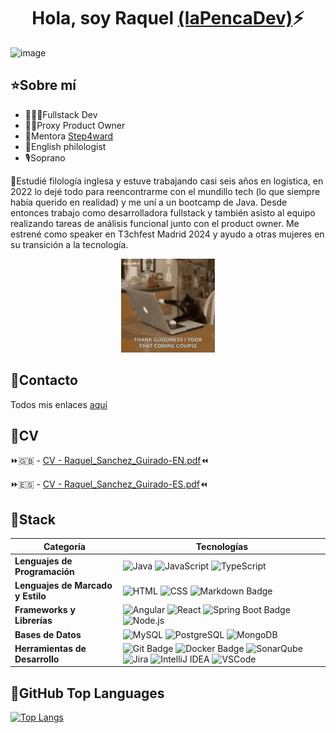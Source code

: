 <div align="center">
<h1 align="center">Hola, soy Raquel <a href="https://twitter.com/lapencadev">(laPencaDev)</a>⚡</h1>
</div>

![image](https://github.com/lapencadev/lapencadev/assets/110655959/6e52e153-fce0-4908-9ba0-2e8725980514)

## ⭐Sobre mí

- 👩🏻‍💻Fullstack Dev
- 👩‍💼Proxy Product Owner
- 💜Mentora <a href="https://step4ward.es/team/raquel/">Step4ward</a>
- 💬English philologist
- 🎙️Soprano

🔸Estudié filología inglesa y estuve trabajando casi seis años en logística, en 2022 lo dejé todo para reencontrarme con el mundillo tech (lo que siempre había querido en realidad) y me uní a un bootcamp de Java. Desde entonces trabajo como desarrolladora fullstack y también asisto al equipo realizando tareas de análisis funcional junto con el product owner. Me estrené como speaker en T3chfest Madrid 2024 y ayudo a otras mujeres en su transición a la tecnología.

<div align="center">
<img src="https://github.com/lapencadev/lapencadev/blob/main/scaler-create-impact.gif?raw=true" width="150" />
</div>

## 📲Contacto 
Todos mis enlaces <a href="https://linktr.ee/lapencadev">aquí</a>
## 🤖CV

⏩🇬🇧 - [CV - Raquel_Sanchez_Guirado-EN.pdf](https://github.com/user-attachments/files/17660727/CV.-.Raquel_Sanchez_Guirado-EN.pdf)⏪

⏩🇪🇸 - [CV - Raquel_Sanchez_Guirado-ES.pdf](https://github.com/user-attachments/files/17660735/CV.-.Raquel_Sanchez_Guirado-ES.pdf)⏪


## 🔮Stack

| Categoría                        | Tecnologías                                                                                                      |
|----------------------------------|------------------------------------------------------------------------------------------------------------------|
| **Lenguajes de Programación**    | ![Java](https://github.com/lapencadev/lapencadev/assets/110655959/e6dea241-5a88-4889-bba6-9fa2097a4706) ![JavaScript](https://img.shields.io/badge/JavaScript-F7DF1E?logo=javascript&logoColor=000&style=for-the-badge) ![TypeScript](https://github.com/lapencadev/lapencadev/assets/110655959/85ed3daf-dbaf-43ee-801b-0b5f9b55514a) |
| **Lenguajes de Marcado y Estilo**| ![HTML](https://github.com/lapencadev/lapencadev/assets/110655959/c1abfaa4-f558-4cb2-8126-db53294ef3a5) ![CSS](https://github.com/lapencadev/lapencadev/assets/110655959/7ef15ffe-ab4a-4580-87d4-052fe9f1b924) ![Markdown Badge](https://img.shields.io/badge/Markdown-000?logo=markdown&logoColor=fff&style=for-the-badge) |
| **Frameworks y Librerías**       | ![Angular](https://github.com/lapencadev/lapencadev/assets/110655959/5beb3a42-82a2-4f2e-8992-d8ab34724c8a) ![React](https://img.shields.io/badge/React-61DAFB?logo=react&logoColor=000&style=for-the-badge) ![Spring Boot Badge](https://img.shields.io/badge/Spring%20Boot-6DB33F?logo=springboot&logoColor=fff&style=for-the-badge) ![Node.js](https://img.shields.io/badge/Node.js-5FA04E?logo=nodedotjs&logoColor=fff&style=for-the-badge) |
| **Bases de Datos**               | ![MySQL](https://github.com/lapencadev/lapencadev/assets/110655959/0573b551-0c99-4633-b03e-0a4c68043e5a) ![PostgreSQL](https://github.com/lapencadev/lapencadev/assets/110655959/d7292b99-b62e-45f1-9e08-1e342b205722) ![MongoDB](https://img.shields.io/badge/MongoDB-47A248?logo=mongodb&logoColor=fff&style=for-the-badge) |
| **Herramientas de Desarrollo**   | ![Git Badge](https://img.shields.io/badge/Git-F05032?logo=git&logoColor=fff&style=for-the-badge) ![Docker Badge](https://img.shields.io/badge/Docker-2496ED?logo=docker&logoColor=fff&style=for-the-badge)  ![SonarQube](https://img.shields.io/badge/SonarQube-4E9BCD?logo=sonarqube&logoColor=fff&style=for-the-badge) ![Jira](https://img.shields.io/badge/Jira-0052CC?logo=jira&logoColor=fff&style=for-the-badge)  ![IntelliJ IDEA](https://img.shields.io/badge/IntelliJ%20IDEA-000?logo=intellijidea&logoColor=fff&style=for-the-badge) ![VSCode](https://img.shields.io/badge/Visual_Studio_Code-0078D4?style=for-the-badge&logo=visual%20studio%20code&logoColor=white) |



## 📎GitHub Top Languages

[![Top Langs](https://github-readme-stats.vercel.app/api/top-langs/?username=lapencadev&layout=donut)](https://github.com/lapencadev/github-readme-stats)


<!--
**lapencadev/lapencadev** is a ✨ _special_ ✨ repository because its `README.md` (this file) appears on your GitHub profile.


Here are some ideas to get you started:

- 🔭 I’m currently working on ...
- 🌱 I’m currently learning ...
- 👯 I’m looking to collaborate on ...
- 🤔 I’m looking for help with ...
- 💬 Ask me about ...
- 📫 How to reach me: ...
- 😄 Pronouns: ...
- ⚡ Fun fact: ...

- 📲 Mobile developer
- 🎥 Te enseño a programar apps en [Youtube](https://youtube.com/aristidevs?sub_confirmation=1) (+40k subs)
- ✏️ Y por escrito en [CursoKotlin](https://cursokotlin.com)
- 📗 Autor del libro [Iniciación a Android en Kotlin. Casos prácticos](https://www.paraninfo.es/catalogo/9788428340922/iniciacion-a-android-en-kotlin--casos-practicos)
- 🧑‍🏫 Creador de [AppCademy](https://appcademy.dev)
-->
